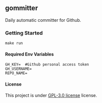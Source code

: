 ## gommitter

Daily automatic committer for Github.

### Getting Started

```
make run
```

#### Required Env Variables

```shell
GH_KEY=  #Github personal access token
GH_USERNAME=
REPO_NAME=
```

#### License

This project is under [GPL-3.0 license](https://github.com/mrcn04/gommitter/blob/master/LICENSE) license.
